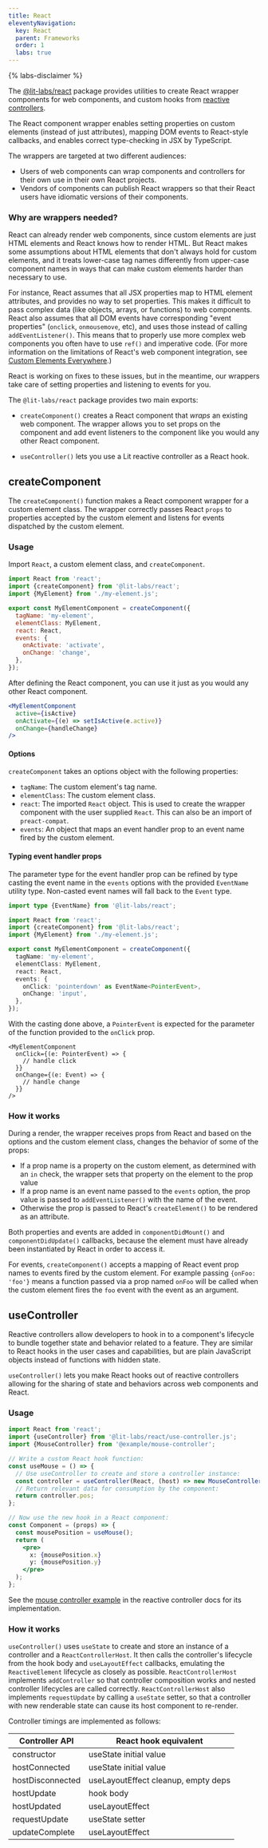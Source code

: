 ```yaml
---
title: React
eleventyNavigation:
  key: React
  parent: Frameworks
  order: 1
  labs: true
---
```


{% labs-disclaimer %}

The [@lit-labs/react](https://github.com/lit/lit/tree/main/packages/labs/react) package provides utilities to create React wrapper components for web components, and custom hooks from [reactive controllers](../../composition/controllers/).

The React component wrapper enables setting properties on custom elements (instead of just attributes), mapping DOM events to React-style callbacks, and enables correct type-checking in JSX by TypeScript.

The wrappers are targeted at two different audiences:
- Users of web components can wrap components and controllers for their own use in their own React projects.
- Vendors of components can publish React wrappers so that their React users have idiomatic versions of their components.

### Why are wrappers needed?

React can already render web components, since custom elements are just HTML elements and React knows how to render HTML. But React makes some assumptions about HTML elements that don't always hold for custom elements, and it treats lower-case tag names differently from upper-case component names in ways that can make custom elements harder than necessary to use.

For instance, React assumes that all JSX properties map to HTML element attributes, and provides no way to set properties. This makes it difficult to pass complex data (like objects, arrays, or functions) to web components. React also assumes that all DOM events have corresponding "event properties" (`onclick`, `onmousemove`, etc), and uses those instead of calling `addEventListener()`. This means that to properly use more complex web components you often have to use `ref()` and imperative code. (For more information on the limitations of React's web component integration, see [Custom Elements Everywhere](https://custom-elements-everywhere.com/libraries/react/results/results.html).)

React is working on fixes to these issues, but in the meantime, our wrappers take care of setting properties and listening to events for you.

The `@lit-labs/react` package provides two main exports:

-   `createComponent()` creates a React component that _wraps_ an existing web component. The wrapper allows you to set props on the component and add event listeners to the component like you would any other React component.

-   `useController()` lets you use a Lit reactive controller as a React hook.  

## createComponent

The `createComponent()` function makes a React component wrapper for a custom element class. The wrapper correctly passes React `props` to properties accepted by the custom element and listens for events dispatched by the custom element.

### Usage

Import `React`, a custom element class, and `createComponent`.

```js
import React from 'react';
import {createComponent} from '@lit-labs/react';
import {MyElement} from './my-element.js';

export const MyElementComponent = createComponent({
  tagName: 'my-element',
  elementClass: MyElement,
  react: React,
  events: {
    onActivate: 'activate',
    onChange: 'change',
  },
});
```

After defining the React component, you can use it just as you would any other React component.

```jsx
<MyElementComponent
  active={isActive}
  onActivate={(e) => setIsActive(e.active)}
  onChange={handleChange}
/>
```

#### Options

`createComponent` takes an options object with the following properties:

- `tagName`: The custom element's tag name.
- `elementClass`: The custom element class.
- `react`: The imported `React` object. This is used to create the wrapper component with the user supplied `React`. This can also be an import of `preact-compat`.
- `events`: An object that maps an event handler prop to an event name fired by the custom element.

#### Typing event handler props

The parameter type for the event handler prop can be refined by type casting the event name in the `events` options with the provided `EventName` utility type. Non-casted event names will fall back to the `Event` type.

```ts
import type {EventName} from '@lit-labs/react';

import React from 'react';
import {createComponent} from '@lit-labs/react';
import {MyElement} from './my-element.js';

export const MyElementComponent = createComponent({
  tagName: 'my-element',
  elementClass: MyElement,
  react: React,
  events: {
    onClick: 'pointerdown' as EventName<PointerEvent>,
    onChange: 'input',
  },
});
```

With the casting done above, a `PointerEvent` is expected for the parameter of the function provided to the `onClick` prop.

```tsx
<MyElementComponent
  onClick={(e: PointerEvent) => {
    // handle click
  }}
  onChange={(e: Event) => {
    // handle change
  }}
/>
```

### How it works

During a render, the wrapper receives props from React and based on the options and the custom element class, changes the behavior of some of the props:

* If a prop name is a property on the custom element, as determined with an `in` check, the wrapper sets that property on the element to the prop value
* If a prop name is an event name passed to the `events` option, the prop value is passed to `addEventListener()` with the name of the event.
* Otherwise the prop is passed to React's `createElement()` to be rendered as an attribute.

Both properties and events are added in `componentDidMount()` and `componentDidUpdate()` callbacks, because the element must have already been instantiated by React in order to access it.

For events, `createComponent()` accepts a mapping of React event prop names to events fired by the custom element. For example passing `{onFoo: 'foo'}` means a function passed via a prop named `onFoo` will be called when the custom element fires the `foo` event with the event as an argument.

## useController

Reactive controllers allow developers to hook in to a component's lifecycle to bundle
together state and behavior related to a feature. They are similar to React
hooks in the user cases and capabilities, but are plain JavaScript objects
instead of functions with hidden state.

`useController()` lets you make React hooks out of reactive controllers allowing for the sharing of state and behaviors across web components and React.

### Usage

```jsx
import React from 'react';
import {useController} from '@lit-labs/react/use-controller.js';
import {MouseController} from '@example/mouse-controller';

// Write a custom React hook function:
const useMouse = () => {
  // Use useController to create and store a controller instance:
  const controller = useController(React, (host) => new MouseController(host));
  // Return relevant data for consumption by the component:
  return controller.pos;
};

// Now use the new hook in a React component:
const Component = (props) => {
  const mousePosition = useMouse();
  return (
    <pre>
      x: {mousePosition.x}
      y: {mousePosition.y}
    </pre>
  );
};
```

See the [mouse controller example](../../composition/controllers/#example:-mousemovecontroller) in the reactive controller docs for its implementation.

### How it works

`useController()` uses `useState` to create and store an instance of a controller and a `ReactControllerHost`. It then calls the controller's lifecycle from the hook body and `useLayoutEffect` callbacks, emulating the `ReactiveElement` lifecycle as closely as possible. `ReactControllerHost` implements `addController` so that controller composition works and nested controller lifecycles are called correctly. `ReactControllerHost` also implements `requestUpdate` by calling a `useState` setter, so that a controller with new renderable state can cause its host component to re-render.

Controller timings are implemented as follows:

| Controller API   | React hook equivalent               |
| ---------------- | ----------------------------------- |
| constructor      | useState initial value              |
| hostConnected    | useState initial value              |
| hostDisconnected | useLayoutEffect cleanup, empty deps |
| hostUpdate       | hook body                           |
| hostUpdated      | useLayoutEffect                     |
| requestUpdate    | useState setter                     |
| updateComplete   | useLayoutEffect                     |
